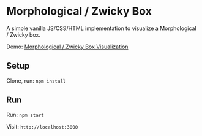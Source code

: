 # Morphological / Zwicky Box

A simple vanilla JS/CSS/HTML implementation to visualize a Morphological / Zwicky box.

Demo: [Morphological / Zwicky Box Visualization](https://kyr0.github.io/morphological-box/)

## Setup

Clone, run: `npm install`

## Run

Run: `npm start`

Visit: `http://localhost:3000`